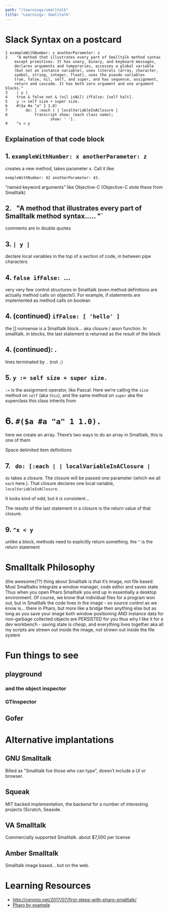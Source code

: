 ```yaml
---
path: "/learnings/smalltalk"
title: "Learnings: Smalltalk"
---
```


# Slack Syntax on a postcard

    1 exampleWithNumber: x anotherParameter: z
    2    "A method that illustrates every part of Smalltalk method syntax
        except primitives. It has unary, binary, and keyboard messages,
        declares arguments and temporaries, accesses a global variable
        (but not an instance variable), uses literals (array, character,
        symbol, string, integer, float), uses the pseudo variables
        true, false, nil, self, and super, and has sequence, assignment,
        return and cascade. It has both zero argument and one argument blocks."
    3    | y |
    4    true & false not & (nil isNil) ifFalse: [self halt].
    5    y := self size + super size.
    6    #($a #a "a" 1 1.0)
    7        do: [ :each | | localVariableInAClosure |
    8            Transcript show: (each class name);
                        show: ' '].
    9    ^x < y

## Explaination of that code block

## 1. `exampleWithNumber: x anotherParameter: z` 
creates a new method, takes parameter x. Call it like:

`exmpleWithNumber: 42 anotherParameter: 43.`

“named keyword arguments” like Objective-C (Objective-C stole these from Smalltalk)

## 2. ` `"A method that illustrates every part of Smalltalk method syntax..... "` 

comments are in double quotes

## 3. `| y |`

declare local variables in the top of a section of code, in between pipe characters

## 4. `false ifFalse: `... 

very very few control structures in Smalltalk (even method definitions are actually method calls on objects!). For example, if statements are implemented as method calls on boolean

## 4. (continued) `ifFalse: [ 'hello' ]`

the [] nonsense is a Smalltalk block… aka closure / anon function. In smalltalk, in blocks, the last statement is returned as the result of the block

## 4. (continued): .

lines terminated by `.` (not `;`)

## 5. `y := self size + super size.`

`:=` is the assignment operator, like Pascal. Here we’re calling the `size` method on `self` (aka `this`), and the same method on `super` aka the superclass this class inherits from

# 6. `#($a #a "a" 1 1.0).`

here we create an array. There’s two ways to do an array in Smalltalk, this is one of them

Space delimited item definitions

## 7. ` do: [:each | | localVariableInAClosure |`

`do` takes a closure. The closure will be passed one parameter (which we all `each` here.). That closure declares one local variable, `localVariableInAClosure`.

It looks kind of odd, but it *is* consistent...

The results of the last statement in a closure is the return value of that closure.

## 9.  `^x < y` 

unlike a block, methods need to explicitly return something. the `^` is the return statement

# Smalltalk Philosophy

(the awesome(??) thing about Smalltalk is that it’s image, not file based. Most Smalltalks integrate a window manager, code editor and saves state. Thus when you open Pharo Smalltalk you end up in essentially a desktop environment. Of course, we know that individual files for a program won out, but in Smalltalk the code lives in the image - so source control as we know is… there in Pharo, but more like a bridge then anything else
but as long as you save your image both window positioning AND instance data for non-garbage collected objects are PERSISTED for you
thus why I like it for a dev workbench - saving state is _cheap_, and everything lives together aka all my scripts are strewn out inside the image, not strewn out inside the file system

# Fun things to see

## playground

### and the object inspector

### GTInspector

## Gofer

## 

# Alternative implantations

## GNU Smalltalk

Billed as "Smalltalk foe those who can type", doesn’t include a UI or browser.

## Squeak

MIT backed implementation, the backend for a number of interesting projects (Scratch, Seaside.

## VA Smalltalk

Commercially supported Smalltalk. about $7,000 per license

## Amber Smalltalk

Smalltalk image based... but on the web.

# Learning Resources

  * http://ceronio.net/2017/07/first-steps-with-pharo-smalltalk/
   * [Pharo by example](https://ci.inria.fr/pharo-contribution/job/UpdatedPharoByExample/lastSuccessfulBuild/artifact/book-result/PharoTour/PharoTour.html)
